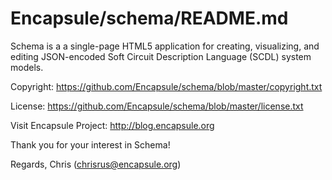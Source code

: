 Encapsule/schema/README.md
======

Schema is a a single-page HTML5 application for creating, visualizing, and editing JSON-encoded Soft Circuit Description Language (SCDL) system models. 

Copyright: https://github.com/Encapsule/schema/blob/master/copyright.txt

License: https://github.com/Encapsule/schema/blob/master/license.txt

Visit Encapsule Project: http://blog.encapsule.org

Thank you for your interest in Schema!

Regards, Chris (chrisrus@encapsule.org)




